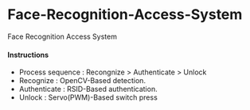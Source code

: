 # Face-Recognition-Access-System
Face Recognition Access System

#### Instructions
* Process sequence : Recongnize > Authenticate > Unlock
* Recognize : OpenCV-Based detection.
* Authenticate : RSID-Based authentication.
* Unlock : Servo(PWM)-Based switch press